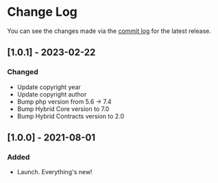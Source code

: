 # Change Log

You can see the changes made via the [commit log](https://github.com/themehybrid/hybrid-lang/commits/master) for the latest release.

## [1.0.1] - 2023-02-22

### Changed

- Update copyright year
- Update copyright author
- Bump php version from 5.6 -> 7.4
- Bump Hybrid Core version to 7.0
- Bump Hybrid Contracts version to 2.0

## [1.0.0] - 2021-08-01

### Added

- Launch.  Everything's new!
